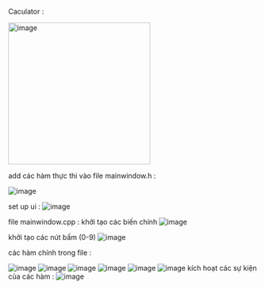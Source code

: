 Caculator :

<img width="286" alt="image" src="https://github.com/user-attachments/assets/e2f2237f-5cf5-4edb-8590-796a5207b24b">

add các hàm thực thi vào file  mainwindow.h :

![image](https://github.com/user-attachments/assets/c18a40e1-5960-48f5-a73c-0a7febcdbac5)

set up ui :
![image](https://github.com/user-attachments/assets/ff0065b2-ab98-4978-96eb-09e16e1654d9)

file mainwindow.cpp :
khởi tạo các biến chính 
![image](https://github.com/user-attachments/assets/49192999-ed41-4571-a14e-fcb01a5b6c20)

khởi tạo các nút bấm (0-9)
![image](https://github.com/user-attachments/assets/34ba4d68-29b4-48d8-a12d-45e141c4b19f)

các hàm chính trong file :

![image](https://github.com/user-attachments/assets/c06d3dee-c2ee-40d8-bb85-90e04f3ae835)
![image](https://github.com/user-attachments/assets/82a3fa84-35d3-4e45-a750-f4f0b6b1e9c5)
![image](https://github.com/user-attachments/assets/9e54f325-1d1a-4037-ad45-f76434fe04df)
![image](https://github.com/user-attachments/assets/a0e4bb07-5bf9-4297-8a01-9403644d837c)
![image](https://github.com/user-attachments/assets/87cee27b-7c5d-4786-841e-0937eb6e5119)
![image](https://github.com/user-attachments/assets/a5c773ae-f26a-4225-86e5-461d2f856367)
kích hoạt các sự kiện của các hàm :
![image](https://github.com/user-attachments/assets/42245749-38b6-451c-bc47-a3be345119c4)







